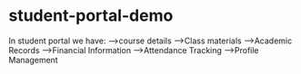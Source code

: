 # student-portal-demo
In student portal we have:
-->course details
-->Class materials
-->Academic Records
-->Financial Information
-->Attendance Tracking
-->Profile Management
